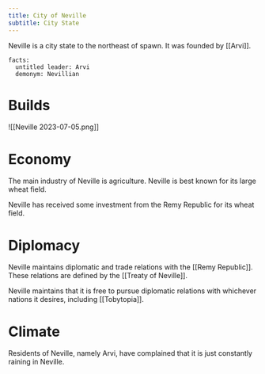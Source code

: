```yaml
---
title: City of Neville
subtitle: City State
---
```


Neville is a city state to the northeast of spawn. It was founded by [[Arvi]].

```infobox-nation
facts:
  untitled leader: Arvi
  demonym: Nevillian
```

# Builds

![[Neville 2023-07-05.png]]

# Economy
The main industry of Neville is agriculture. Neville is best known for its large wheat field.

Neville has received some investment from the Remy Republic for its wheat field.

# Diplomacy
Neville maintains diplomatic and trade relations with the [[Remy Republic]]. These relations are defined by the [[Treaty of Neville]].

Neville maintains that it is free to pursue diplomatic relations with whichever nations it desires, including [[Tobytopia]].

# Climate
Residents of Neville, namely Arvi, have complained that it is just constantly raining in Neville.